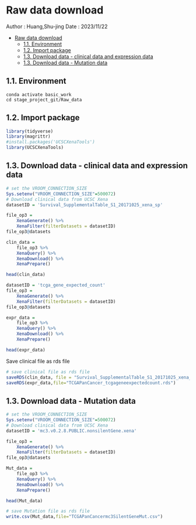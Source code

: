 # Raw data download
Author : Huang,Shu-jing
Date : 2023/11/22

- [Raw data download](#raw-data-download)
  - [1.1. Environment](#11-environment)
  - [1.2. Import package](#12-import-package)
  - [1.3. Download data - clinical data and expression data](#13-download-data---clinical-data-and-expression-data)
  - [1.3. Download data - Mutation data](#13-download-data---mutation-data)

## 1.1. Environment 
```shell
conda activate basic_work
cd stage_project_git/Raw_data
```

## 1.2. Import package 
```r
library(tidyverse)
library(magrittr)
#install.packages('UCSCXenaTools')
library(UCSCXenaTools)
```

## 1.3. Download data - clinical data and expression data
```r
# set the VROOM_CONNECTION_SIZE
Sys.setenv("VROOM_CONNECTION_SIZE"=500072)
# Download clinical data from UCSC Xena
datasetID = 'Survival_SupplementalTable_S1_20171025_xena_sp'

file_op3 = 
    XenaGenerate() %>% 
    XenaFilter(filterDatasets = datasetID)
file_op3@datasets

clin_data = 
    file_op3 %>%
    XenaQuery() %>%
    XenaDownload() %>%
    XenaPrepare()

head(clin_data)

datasetID = 'tcga_gene_expected_count'
file_op3 = 
    XenaGenerate() %>% 
    XenaFilter(filterDatasets = datasetID)
file_op3@datasets

expr_data = 
    file_op3 %>%
    XenaQuery() %>%
    XenaDownload() %>%
    XenaPrepare()

head(expr_data)
```
Save clinical file as rds file
```r
# save clinical file as rds file
saveRDS(clin_data, file = "Survival_SupplementalTable_S1_20171025_xena_sp.rds")
saveRDS(expr_data,file="TCGAPanCancer_tcgageneexpectedcount.rds")
```

## 1.3. Download data - Mutation data
```r
# set the VROOM_CONNECTION_SIZE
Sys.setenv("VROOM_CONNECTION_SIZE"=500072)
# Download clinical data from UCSC Xena
datasetID = 'mc3.v0.2.8.PUBLIC.nonsilentGene.xena'

file_op3 = 
    XenaGenerate() %>% 
    XenaFilter(filterDatasets = datasetID)
file_op3@datasets

Mut_data = 
    file_op3 %>%
    XenaQuery() %>%
    XenaDownload() %>%
    XenaPrepare()

head(Mut_data)

# save Mutation file as rds file
write.csv(Mut_data,file="TCGAPanCancermc3SilentGeneMut.csv")
```
